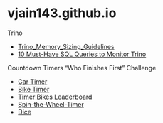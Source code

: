 # vjain143.github.io

Trino
- [Trino_Memory_Sizing_Guidelines](Trino_Memory_Sizing_Guidelines.html)
- [10 Must-Have SQL Queries to Monitor Trino](https://medium.com/@vjain143/10-must-have-sql-queries-to-monitor-trino-unlocking-insights-from-the-trino-events-trino-queries-035f0cc27d80)

Countdown Timers “Who Finishes First” Challenge
- [Car Timer](Timer_Cars.html)
- [Bike Timer](Timer_Bikes.html)
- [Timer Bikes Leaderboard](Timer_Bikes_Leaderboard.html)
- [Spin-the-Wheel-Timer](Spin-the-Wheel-Timer.html)
- [Dice](Dice.html)
